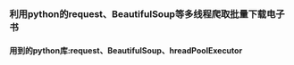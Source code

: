 ### 利用python的request、BeautifulSoup等多线程爬取批量下载电子书
#### 用到的python库:request、BeautifulSoup、hreadPoolExecutor
